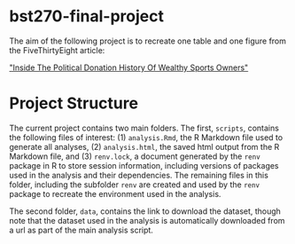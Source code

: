 # bst270-final-project

The aim of the following project is to recreate one table and one figure from the FiveThirtyEight article:

["Inside The Political Donation History Of Wealthy Sports Owners"](https://fivethirtyeight.com/features/inside-the-political-donation-history-of-wealthy-sports-owners/)



# Project Structure

The current project contains two main folders. The first, `scripts`, contains the following files of interest: (1) `analysis.Rmd`, the R Markdown file used to generate all analyses, (2) `analysis.html`, the saved html output from the R Markdown file, and (3) `renv.lock`, a document generated by the `renv` package in R to store session information, including versions of packages used in the analysis and their dependencies. The remaining files in this folder, including the subfolder `renv` are created and used by the `renv` package to recreate the environment used in the analysis. 

The second folder, `data`, contains the link to download the dataset, though note that the dataset used in the analysis is automatically downloaded from a url as part of the main analysis script.

